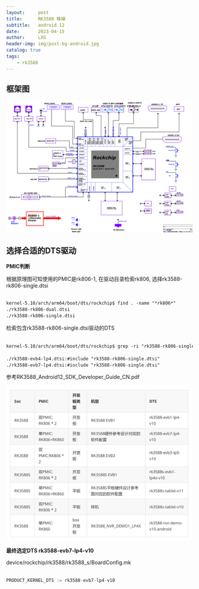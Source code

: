 ```yaml
---
layout:     post
title:      RK3588 移植
subtitle:   android 12
date:       2023-04-15
author:     LXG
header-img: img/post-bg-android.jpg
catalog: true
tags:
    - rk3588
---
```


## 框架图

![rk3588_arch](/images/rockchip/rk3588/rk3588_arch.png)

## 选择合适的DTS驱动

**PMIC判断**

根据原理图可知使用的PMIC是rk806-1, 在驱动目录检索rk806, 选择rk3588-rk806-single.dtsi

```txt

kernel-5.10/arch/arm64/boot/dts/rockchip$ find . -name "*rk806*"
./rk3588-rk806-dual.dtsi
./rk3588-rk806-single.dtsi

```

检索包含rk3588-rk806-single.dtsi驱动的DTS

```txt

kernel-5.10/arch/arm64/boot/dts/rockchip$ grep -ri "rk3588-rk806-single" .

./rk3588-evb4-lp4.dtsi:#include "rk3588-rk806-single.dtsi"
./rk3588-evb7-lp4.dtsi:#include "rk3588-rk806-single.dtsi"

```

参考RK3588_Android12_SDK_Developer_Guide_CN.pdf

![rk3588_dts](/images/rockchip/rk3588/rk3588_dts.png)

**最终选定DTS rk3588-evb7-lp4-v10**

device/rockchip/rk3588/rk3588_s/BoardConfig.mk

```c

PRODUCT_KERNEL_DTS := rk3588-evb7-lp4-v10

```





















